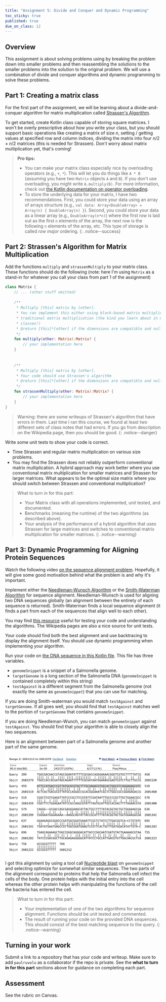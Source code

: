 ```yaml
---
title: "Assignment 5: Divide and Conquer and Dynamic Programming"
toc_sticky: true
published: true
due_on_class: 12
---
```


## Overview

This assignment is about solving problems using by breaking the problem down into smaller problems and then reassembling the solutions to the smaller problems into the solution to the original problem.  We will use a combination of divide and conquer algorithms and dynamic programming to solve these problems.

## Part 1: Creating a matrix class

For the first part of the assignment, we will be learning about a divide-and-conquer algorithm for matrix multiplication called [Strassen's Algorithm](https://en.wikipedia.org/wiki/Strassen_algorithm).

To get started, create Kotlin class capable of storing square matrices.  I won't be overly prescriptive about how you write your class, but you should support basic operations like creating a matrix of size $n$, setting / getting values at specified row and column indices, dividing the matrix into four $n/2 \times n/2$ matrices (this is needed for Strassen).  Don't worry about matrix multiplication yet, that's coming!

> **Pro tips:**
> 
> * You can make your matrix class especially nice by overloading operators (e.g., `+`, `*`). This will let you do things like ``A * B`` (assuming you have two ``Matrix`` objects ``A`` and ``B``).  If you don't use overloading, you might write ``A.multiply(B)``.  For more information, check out [the Kotlin documentation on operator overloading](https://kotlinlang.org/docs/operator-overloading.html).
> * To store the underlying data for your matrix, I have two recommendations.  First, you could store your data using an array of arrays structure (e.g., ``val data: Array<DoubleArray> = Array(n) { DoubleArray(n) }``).  Second, you could store your data as a linear array (e.g., ``DoubleArray(n*n)``) where the first row is laid out as the first ``n`` elements of the array, the next row is the following ``n`` elements of the array, etc.  This type of storage is called *row major* ordering.
{: .notice--success}

## Part 2: Strassen's Algorithm for Matrix Multiplication

Add the functions ``multiply`` and ``strassenMultiply`` to your matrix class. These functions should do the following (note: here I'm using ``Matrix`` as a stand-in for whatever you call your class from part 1 of the assignment)

```kotlin
class Matrix {
    // ... (other stuff omitted)
    
    /**
     * Multiply [this] matrix by [other].
     * You can implement this either using block-based matrix multiplication or
     * traditional matrix multiplication (the kind you learn about in math
     * classes!)
     * @return [this]*[other] if the dimensions are compatible and null otherwise
     */
    fun multiply(other: Matrix):Matrix? {
        // your implementation here
    }


    /**
     * Multiply [this] matrix by [other].
     * Your code should use Strassen's algorithm
     * @return [this]*[other] if the dimensions are compatible and null otherwise
     */
    fun strassenMultiply(other: Matrix):Matrix? {
        // your implementation here
    }
}
```

> Warning: there are some writeups of Strassen's algorithm that have errors in them.  Last time I ran this course, we found at least two different sets of class notes that had errors.  If you go from description on the Wikipedia page, then you should be good. 
{: .notice--danger}

Write some unit tests to show your code is correct.

* Time Strassen and regular matrix multiplication on various size problems.
* You may find the Strassen does not reliably outperform conventional matrix multiplication.  A hybrid approach may work better where you use conventional matrix multiplication for smaller matrices and Strassen for larger matrices.  What appears to be the optimal size matrix where you should switch between Strassen and conventional multiplication?

> What to turn in for this part:
> * Your Matrix class with all operations implemented, unit tested, and documented.
> * Benchmarks (meaning the runtime) of the two algorithms (as described above).
> * Your analysis of the performance of a hybrid algorithm that uses Strassen for large matrices and switches to conventional matrix multiplication for smaller matrices.
{: .notice--warning}

## Part 3: Dynamic Programming for Aligning Protein Sequences

Watch the following video [on the sequence alignment problem](https://www.youtube.com/watch?v=dYuktSSPfYQ).  Hopefully, it will give some good motivation behind what the problem is and why it's important.

Implement either the [Needleman-Wunsch Algorithm](https://en.wikipedia.org/wiki/Needleman%E2%80%93Wunsch_algorithm) or the [Smith-Waterman Algorithm](https://en.wikipedia.org/wiki/Smith%E2%80%93Waterman_algorithm) for sequence alignment.  Needleman-Wunsch is used for aligning two DNA sequences globally (an alignment between the entirety of each sequence is returned).  Smith-Waterman finds a local sequence alignment (it finds a part from each of the sequences that align well to each other).

You may find [this resource](https://rna.informatik.uni-freiburg.de/Teaching/index.jsp?toolName=Needleman-Wunsch) useful for testing your code and understanding the algorithms.  The Wikipedia pages are also a nice source for unit tests.

Your code should find both the best alignment and use backtracing to display the alignment itself.  You should use dynamic programming when implementing your algorithm.

Run your code on [the DNA sequence in this Kotlin file](https://github.com/OlinDSA2024/DivideAndConquerSample/blob/main/src/main/kotlin/Genome.kt).  This file has three variables.

* ``genomeSnippet`` is a snippet of a Salmonella genome.
* ``targetGenome`` is a long section of the Salmonella DNA (``genomeSnippet`` is contained completely within this string) 
* ``testAgainst`` is a different segment from the Salmonella genome (not exactly the same as ``genomeSnippet``) that you can use for matching.

If you are doing Smith-waterman you would match ``testAgainst`` and ``targetGenome``.  If all goes well, you should find that ``testAgainst`` matches well to the portion of ``targetGenome`` that contains ``genomeSnippet``.

If you are doing Needleman-Wunch, you can match ``genomeSnippet`` against ``testAgainst``.  You should find that your algorithm is able to closely align the two sequences.

Here is an alignment between part of a Salmonella genome and another part of the same genome.

![A sequence alignment](../images/alignmentsample.jpg)

I got this alignment by using a tool call [Nucleotide blast](https://blast.ncbi.nlm.nih.gov/Blast.cgi?PROGRAM=blastn&PAGE_TYPE=BlastSearch&LINK_LOC=blasthome) on ``genomeSnippet`` and selecting optimize for somewhat similar sequences.  The two parts of the alignment correspond to proteins that help the Salmonella cell infect the cells of the body.  One protein helps with the initial entry into the cell whereas the other protein helps with manipulating the functions of the cell the bacteria has entered the cell.

> What to turn in for this part:
> * Your implementation of one of the two algorithms for sequence alignment.  Functions should be unit tested and commented.
> * The result of running your code on the provided DNA sequences.  This should consist of the best matching sequence to the query.
{: .notice--warning}

## Turning in your work

Submit a link to a repository that has your code and writeup.  Make sure to add ``paulruvolo`` as a collaborator if the repo is private.  See the **what to turn in for this part** sections above for guidance on completing each part.

## Assessment

See the rubric on Canvas.
